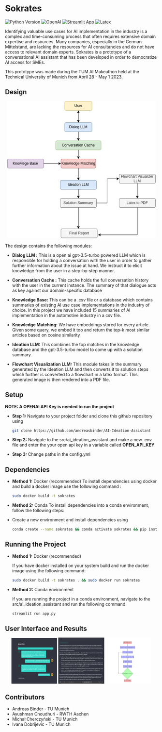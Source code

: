 
# Sokrates


![Python Version](https://img.shields.io/badge/python-3.9-blue)
![OpenAI](https://img.shields.io/badge/OpenAI-412991.svg?style=for-the-badge&logo=OpenAI&logoColor=white)
[![Streamlit App](https://static.streamlit.io/badges/streamlit_badge_black_white.svg)](URL_TO_YOUR_APP)
![Latex](https://img.shields.io/badge/LaTeX-008080.svg?style=for-the-badge&logo=LaTeX&logoColor=white)

Identifying valuable use cases for AI implementation in the industry is a complex and time-consuming process that often requires extensive domain expertise and resources. Many companies, especially in the German Mittelstand, are lacking the resources for AI consultancies and do not have access to relevant domain experts. Sokrates is a prototype of a conversational AI assistant that has been developed in order to democratize AI access for SMEs. 

This prototype was made during the TUM AI Makeathon held at the Technical University of Munich from April 28 - May 1 2023. 


## Design

<p align="center">
<img src="images/sokrates_design.jpg" alt="Sokrates Design">
</p>

The design contains the following modules: 

* **Dialog LLM :** This is a open ai gpt-3.5-turbo powered LLM which is responsible for holding a conversation with the user in order to gather further information about the issue at hand. We instruct it to  elicit knowledge from the user in a step-by-step manner.


*  **Conversation Cache :** This cache holds the full conversation history with the user in the current instance. The summary of that dialogue acts as key against our domain-specific database

* **Knowledge Base:** This can be a .csv file or a database which contains summaries of existing AI use case implementations in the industry of choice. In this project we have included 15 summaries of AI implementation in the automotive industry in a csv file. 

* **Knowledge Matching:** We have embeddings stored for every article. Given some query, we embed it too and return the top-k most similar articles based on cosine similarity

* **Ideation LLM:** This combines the top matches in the knowledge database and the gpt-3.5-turbo model to come up with a solution summary.

* **Flowchart Visualization LLM:** This module takes in the summary generated by the Ideation LLM and then converts it to solution steps which further is converted to a flowchart in a latex format. This generated image is then rendered into a PDF file. 

## Setup


**NOTE: A OPENAI API Key is needed to run the project**

* **Step 1:** Navigate to your project folder and clone this github repository using 
  ```bash
  git clone https://github.com/andreasbinder/AI-Ideation-Assistant
  ```
* **Step 2:** Navigate to the src/ai_ideation_assistant and make a new .env file and enter the your open api key in a variable called **OPEN_API_KEY**

* **Step 3:** Change paths in the config.yml 

## Dependencies

* **Method 1:** Docker (recommended)
  To install dependencies using docker and build a docker image use the following command : 

  ```bash
  sudo docker build -t sokrates
  ```
* **Method 2:** Conda 
  To install dependencies into a conda environment, follow the following steps:

* Create a new environment and install dependencies using

  ```bash
  conda create --name sokrates && conda activate sokrates && pip install -r requirements.txt
  ```

## Running the Project

* **Method 1:** Docker (recommended)

  If you have docker installed on your system build and run the docker image using the following command: 
  ```bash
  sudo docker build -t sokrates . && sudo docker run sokrates
  ```
* **Method 2:** Conda environment

  If you are running the project in a conda environment, navigate to the src/ai_ideation_assistant and run the following command
  ```bash
  streamlit run app.py
  ```
 ## User Interface and Results
 
<p align="center">
  <img src="images/sokrates_ui.png" alt="Sokrates Design" width="30%">
  <img src="images/sokrates_summary.png" alt="Sokrates Design" width="30%">
  <img src="images/sokrates_flowchart.png" alt="Sokrates Design" width="30%">
</p>


## Contributors

* Andreas Binder - TU Munich
* Ayushman Choudhuri - RWTH Aachen
* Michał Cherczyński - TU Munich
* Ivana Dobrijevic - TU Munich
